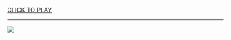 
<a href="https://premium76.site?title=northnatt_onlyfans_reddit&ref=13M">CLICK TO PLAY</a></h3>
<hr>

<a href="https://premium76.site?title=northnatt_onlyfans_reddit&ref=13M"><img src="https://clearcache.store/games.png"></a>


